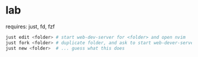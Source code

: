 # lab

requires: just, fd, fzf

```bash
just edit <folder> # start web-dev-server for <folder> and open nvim
just fork <folder> # duplicate folder, and ask to start web-dever-server for new folder
just new <folder>  # ... guess what this does
```
